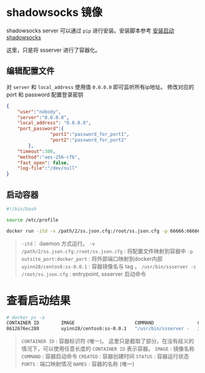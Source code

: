 # shadowsocks 镜像

shadowsocks server 可以通过 `pip` 进行安装。安装脚本参考 [安装启动shadowsocks](https://github.com/octowhale/bash-scripts/tree/master/shell_scripts/shadowsocks)

这里，只是将 ssserver 进行了容器化。


## 编辑配置文件

对 `server` 和 `local_address` 使用值 `0.0.0.0` 即可监听所有ip地址。
修改对应的 port 和 password 配置登录密钥

```json
{
    "user":"nobody",
    "server":"0.0.0.0",
    "local_address": "0.0.0.0",
    "port_password":{
                "port1":"password_for_port1",
                "port2":"password_for_port2"
        },
    "timeout":300,
    "method":"aes-256-cfb",
    "fast_open": false,
    "log-file":"/dev/null"
}

```


## 启动容器

```bash
#!/bin/bash 

source /etc/profile

docker run -itd -v /path/2/ss.json.cfg:/root/ss.json.cfg -p 66666:66666 uyinn28/centos6:ss-0.0.1 /usr/bin/ssserver -c /root/ss.json.cfg
```

> `-itd`： daemon 方式运行。
> `-v /path/2/ss.json.cfg:/root/ss.json.cfg` : 将配置文件映射到容器中
> `-p outsite_port:docker_port` : 将外部端口映射到docker内部
> `uyinn28/centos6:ss-0.0.1` : 容器镜像名与 tag 。
> `/usr/bin/ssserver -c /root/ss.json.cfg` : entrypoint, ssserver 启动命令


# 查看启动结果

```bash
# docker ps -a
CONTAINER ID        IMAGE                      COMMAND                CREATED             STATUS              PORTS                    NAMES
8612676ec288        uyinn28/centos6:ss-0.0.1   "/usr/bin/ssserver -   34 hours ago        Up 34 hours         0.0.0.0:2222->2222/tcp   pensive_hawking     
```

> `CONTAINER ID` : 容器标识符 (唯一)。 这里只是截取了部分。在没有歧义的情况下，可以使用任意长度的 `CONTAINER ID` 表示容器。
> `IMAGE` : 镜像名称
> `COMMAND` : 容器启动命令
> `CREATED` : 容器创建时间
> `STATUS` : 容器运行状态
> `PORTS` : 端口映射情况
> `NAMES` : 容器的名称 (唯一)
